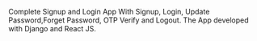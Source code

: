 Complete Signup and Login App With Signup, Login, Update Password,Forget Password, OTP Verify and Logout. The App developed with Django and React JS.
